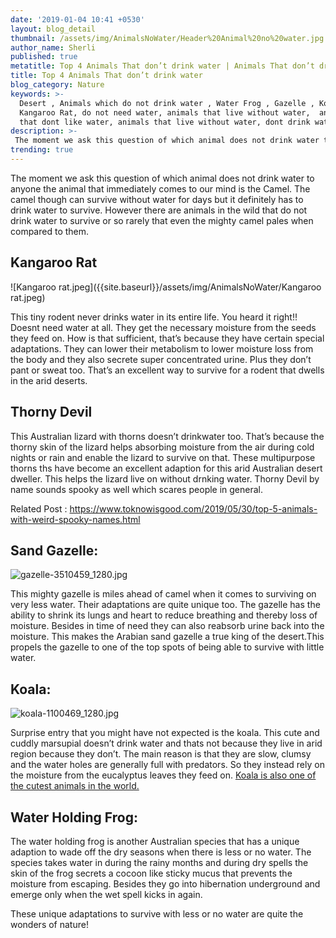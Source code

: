 ```yaml
---
date: '2019-01-04 10:41 +0530'
layout: blog_detail
thumbnail: /assets/img/AnimalsNoWater/Header%20Animal%20no%20water.jpg
author_name: Sherli
published: true
metatitle: Top 4 Animals That don’t drink water | Animals That don’t drink water -Toknowisgood
title: Top 4 Animals That don’t drink water
blog_category: Nature
keywords: >-
  Desert , Animals which do not drink water , Water Frog , Gazelle , Koala ,
  Kangaroo Rat, do not need water, animals that live without water,  animals
  that dont like water, animals that live without water, dont drink water
description: >-
 The moment we ask this question of which animal does not drink water to anyone the animal that immediately comes to our mind is the Camel.
trending: true
---
```


The moment we ask this question of which animal does not drink water to anyone the animal that immediately comes to our mind is the Camel. The camel though can survive without water for days but it definitely has to drink water to survive. However there are animals in the wild that do not drink water to survive or so rarely that even the mighty camel pales when compared to them.

## Kangaroo Rat

![Kangaroo rat.jpeg]({{site.baseurl}}/assets/img/AnimalsNoWater/Kangaroo rat.jpeg)

This tiny rodent never drinks water in its entire life. You heard it right!! Doesnt need water at all. They get the necessary moisture from the seeds they feed on. How is that sufficient, that’s because they have certain special adaptations. They can lower their metabolism to lower moisture loss from the body and they also secrete super concentrated urine. Plus they don’t pant or sweat too. That’s an excellent way to survive for a rodent that dwells in the arid deserts.

## Thorny Devil
This Australian lizard with thorns doesn’t drinkwater too. That’s because the thorny skin of the lizard helps absorbing moisture from the air during cold nights or rain and enable the lizard to survive on that. These multipurpose thorns ths have become an excellent adaption for this arid Australian desert dweller. This helps the lizard live on without drnking water. Thorny Devil by name sounds spooky as well which scares people in general.

Related Post : https://www.toknowisgood.com/2019/05/30/top-5-animals-with-weird-spooky-names.html

## Sand Gazelle:

![gazelle-3510459_1280.jpg]({{site.baseurl}}/assets/img/AnimalsNoWater/gazelle-3510459_1280.jpg)

This mighty gazelle is miles ahead of camel when it comes to surviving on very less water. Their adaptations are quite unique too. The gazelle has the ability to shrink its lungs and heart to reduce breathing and thereby loss of moisture. Besides in time of need they can also reabsorb urine back into the moisture. This makes the Arabian sand gazelle a true king of the desert.This propels the gazelle to one of the top spots of being able to survive with little water.

## Koala:

![koala-1100469_1280.jpg]({{site.baseurl}}/assets/img/AnimalsNoWater/koala-1100469_1280.jpg)

Surprise entry that you might have not expected is the koala. This cute and cuddly marsupial doesn’t drink water and thats not because they live in arid region because they don’t. The main reason is that they are slow, clumsy and the water holes are generally full with predators. So they instead rely on the moisture from the eucalyptus leaves they feed on. [Koala is also one of the cutest animals in the world.](https://www.toknowisgood.com/2019/02/12/top-six-cutest-animals-in-the-world.html)

## Water Holding Frog:

The water holding frog is another Australian species that has a unique adaption to wade off the dry seasons when there is less or no water. The species takes water in during the rainy months and during dry spells the skin of the frog secrets a cocoon like sticky mucus that prevents the moisture from escaping. Besides they go into hibernation underground and emerge only when the wet spell kicks in again.

These unique adaptations to survive with less or no water are quite the wonders of nature!
